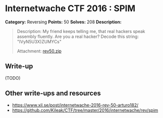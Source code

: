 # Internetwache CTF 2016 : SPIM

**Category:** Reversing
**Points:** 50
**Solves:** 208
**Description:**

> Description: My friend keeps telling me, that real hackers speak assembly fluently. Are you a real hacker? Decode this string: "IVyN5U3X)ZUMYCs"
> 
> 
> Attachment: [rev50.zip](./rev50.zip)


## Write-up

(TODO)

## Other write-ups and resources

* <https://www.xil.se/post/internetwache-2016-rev-50-arturo182/>
* <https://github.com/Kileak/CTF/tree/master/2016/internetwache/rev/spim>
